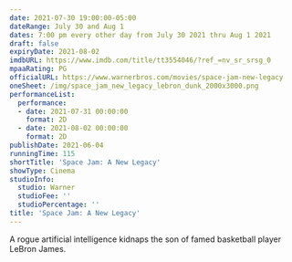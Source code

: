```yaml
---
date: 2021-07-30 19:00:00-05:00
dateRange: July 30 and Aug 1
dates: 7:00 pm every other day from July 30 2021 thru Aug 1 2021
draft: false
expiryDate: 2021-08-02
imdbURL: https://www.imdb.com/title/tt3554046/?ref_=nv_sr_srsg_0
mpaaRating: PG
officialURL: https://www.warnerbros.com/movies/space-jam-new-legacy
oneSheet: /img/space_jam_new_legacy_lebron_dunk_2000x3000.png
performanceList:
  performance:
  - date: 2021-07-31 00:00:00
    format: 2D
  - date: 2021-08-02 00:00:00
    format: 2D
publishDate: 2021-06-04
runningTime: 115
shortTitle: 'Space Jam: A New Legacy'
showType: Cinema
studioInfo:
  studio: Warner
  studioFee: ''
  studioPercentage: ''
title: 'Space Jam: A New Legacy'
---
```


A rogue artificial intelligence kidnaps the son of famed basketball player LeBron James.
